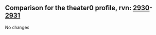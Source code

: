 ## Comparison for the theater0 profile, rvn: [2930](https://github.com/PRO100KatYT/FortniteProfileRevisions/tree/main/profiles/theater0/2930%20theater0.json)-[2931](https://github.com/PRO100KatYT/FortniteProfileRevisions/tree/main/profiles/theater0/2931%20theater0.json)

No changes

